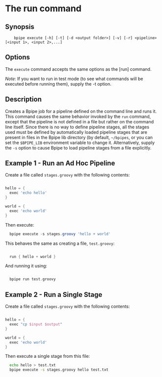 # The run command

## Synopsis

    
    
        bpipe execute [-h] [-t] [-d <output folder>] [-v] [-r] <pipeline> [<input 1>, <input 2>,...]
    

## Options

The `execute` command accepts the same options as the [run] command.

*Note*: If you want to run in test mode (to see what commands will be executed before running them), supply the -t option.

## Description

Creates a Bpipe job for a pipeline defined on the command line and runs it.
This command causes the same behavior invoked by the `run` command, except that
the pipeline is not defined in a file but rather on the command line itself.
Since there is no way to define pipeline stages, all the stages used must be
defined by automatically loaded pipeline stages that are present in files in
the Bpipe lib directory (by default, `~/bpipes`, or you can set the
`$BPIPE_LIB` environment variable to change it. Alternatively, supply the `-s` option
to cause Bpipe to load pipeline stages from a file explicitly.

## Example 1 - Run an Ad Hoc Pipeline

Create a file called `stages.groovy` with the following contents:
```groovy 

hello = {
  exec 'echo hello'
}

world = {
  exec 'echo world'
}
```

Then execute:

```groovy 
  bpipe execute -s stages.groovy 'hello + world'
```

This behaves the same as creating a file, `test.groovy`:

```groovy 

  run { hello + world }
```

And running it using:
```groovy 

  bpipe run test.groovy
```

## Example 2 - Run a Single Stage

Create a file called `stages.groovy` with the following contents:
```groovy 

hello = {
  exec "cp $input $output"
}

world = {
  exec 'echo world'
}
```

Then execute a single stage from this file:

```bash 
  echo hello > test.txt
  bpipe execute -s stages.groovy hello test.txt
```


